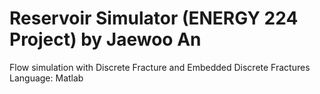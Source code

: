 # Reservoir Simulator (ENERGY 224 Project) by Jaewoo An
Flow simulation with Discrete Fracture and Embedded Discrete Fractures
Language: Matlab
